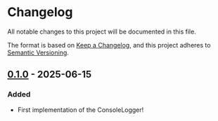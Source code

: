# Changelog

All notable changes to this project will be documented in this file.

The format is based on [Keep a Changelog](https://keepachangelog.com/en/1.1.0/),
and this project adheres to [Semantic Versioning](https://semver.org/spec/v2.0.0.html).

## [0.1.0] - 2025-06-15

### Added

- First implementation of the ConsoleLogger!

[0.1.0]: https://github.com/infra-blocks/ts-node-console-logger/releases/tag/v0.1.0
